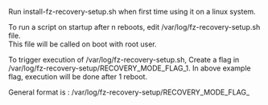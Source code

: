 Run install-fz-recovery-setup.sh when first time using it on a linux system.

To run a script on startup after n reboots, edit /var/log/fz-recovery-setup.sh file.   
This file will be called on boot with root user.

To trigger execution of /var/log/fz-recovery-setup.sh, Create a flag in /var/log/fz-recovery-setup/RECOVERY_MODE_FLAG_1.
In above example flag, execution will be done after 1 reboot.

General format is :
/var/log/fz-recovery-setup/RECOVERY_MODE_FLAG_<n>